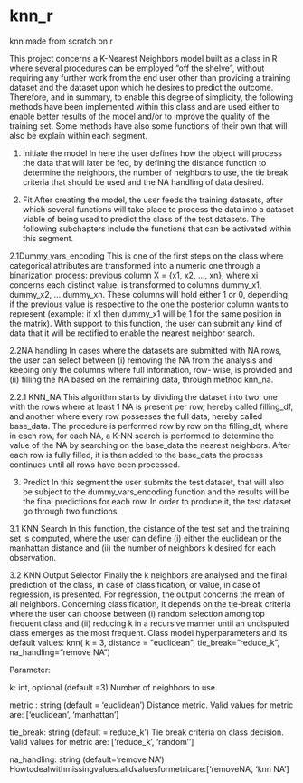 # knn_r
knn made from scratch on r

This project concerns a K-Nearest Neighbors model built as a class in R where several procedures can be employed “off the shelve”, without requiring any further work from the end user other than providing a training dataset and the dataset upon which he desires to predict the outcome.
Therefore, and in summary, to enable this degree of simplicity, the following methods have been implemented within this class and are used either to enable better results of the model and/or to improve the quality of the training set. Some methods have also some functions of their own that will also be explain within each segment.

1. Initiate the model
In here the user defines how the object will process the data that will later be fed, by defining the distance function to determine the neighbors, the number of neighbors to use, the tie break criteria that should be used and the NA handling of data desired.

2. Fit
After creating the model, the user feeds the training datasets, after which several functions will take place to process the data into a dataset viable of being used to predict the class of the test datasets. The following subchapters include the functions that can be activated within this segment.

2.1Dummy_vars_encoding
This is one of the first steps on the class where categorical attributes are transformed into a numeric one through a binarization process: previous column X = {x1, x2, ..., xn}, where xi concerns each distinct value, is transformed to columns dummy_x1, dummy_x2, ... dummy_xn. These columns will hold either 1 or 0, depending if the previous value is respective to the one the posterior column wants to represent (example: if x1 then dummy_x1 will be 1 for the same position in the matrix). With support to this function, the user can submit any kind of data that it will be rectified to enable the nearest neighbor search.

2.2NA handling
In cases where the datasets are submitted with NA rows, the user can select between (i) removing the NA from the analysis and keeping only the columns where full information, row- wise, is provided and (ii) filling the NA based on the remaining data, through method knn_na.

2.2.1 KNN_NA
This algorithm starts by dividing the dataset into two: one with the rows where at least 1 NA is present per row, hereby called filling_df, and another where every row possesses the full data, hereby called base_data. The procedure is performed row by row on the filling_df, where in each row, for each NA, a K-NN search is performed to determine the value of the NA by searching on the base_data the nearest neighbors. After each row is fully filled, it is then added to the base_data the process continues until all rows have been processed.

3. Predict
In this segment the user submits the test dataset, that will also be subject to the dummy_vars_encoding function and the results will be the final predictions for each row. In order to produce it, the test dataset go through two functions.

3.1 KNN Search
In this function, the distance of the test set and the training set is computed, where the user can define (i) either the euclidean or the manhattan distance and (ii) the number of neighbors k desired for each observation.

3.2 KNN Output Selector
Finally the k neighbors are analysed and the final prediction of the class, in case of classification, or value, in case of regression, is presented. For regression, the output concerns the mean of all neighbors. Concerning classification, it depends on the tie-break criteria where the user can choose between (i) random selection among top frequent class and (ii) reducing k in a recursive manner until an undisputed class emerges as the most frequent.
Class model hyperparameters and its default values: knn( k = 3, distance = "euclidean", tie_break=”reduce_k”, na_handling=”remove NA”)

Parameter:

k: int, optional (default =3)
Number of neighbors to use.

metric : string (default = ‘euclidean’)
Distance metric. Valid values for metric are: [‘euclidean’, ‘manhattan’]

tie_break: string (default =’reduce_k’)
Tie break criteria on class decision. Valid values for metric are: [‘reduce_k’, ‘random’’]

na_handling: string (default=’remove NA’)
Howtodealwithmissingvalues.alidvaluesformetricare:[‘removeNA’, ‘knn NA’]
